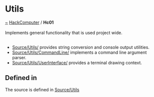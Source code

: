 <a id="utils"></a>
<h1>Utils</h1>
<a id="a01576"></a>
<a href="https://github.com/CharlesCarley/HackComputer#~">~</a>
<a href="index.md#index">HackComputer</a>
<span class="inline-text">/</span>
<span class="bold-text"><b>Hc01</b></span>
<br/>
<br/>
<span class="inline-text">Implements general functionality that is used project wide.</span>
<br/>
<br/>
<ul>
<li><a href="../../Source/Utils/#source-utils-">Source/Utils/</a>
<span class="inline-text"> provides string conversion and console output utilities.</span>
</li>
<li><a href="../../Source/Utils/CommandLine/#source-utils-commandline-">Source/Utils/CommandLine/</a>
<span class="inline-text"> implements a command line argument parser.</span>
</li>
<li><a href="../../Source/Utils/UserInterface/#source-utils-userinterface-">Source/Utils/UserInterface/</a>
<span class="inline-text"> provides a terminal drawing context.</span>
</li>
</ul>
<a id="a01576_1hc01defined"></a>
<a id="defined-in"></a>
<h2>Defined in</h2>
<span class="inline-text">The source is defined in </span>
<a href="../../Source/Utils#source-utils">Source/Utils</a>
<br/>
</div>
</div>
</body>
</html>
